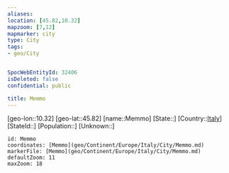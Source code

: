 ```yaml
---
aliases: 
location: [45.82,10.32]
mapzoom: [7,12] 
mapmarker: city 
type: City
tags:
- geo/City


SpocWebEntityId: 32406
isDeleted: false
confidential: public

title: Memmo
---
```

[geo-lon::10.32]
[geo-lat::45.82]
[name::Memmo]
[State::]
[Country::[Italy](geo/Continent/Europe/Italy.md)]
[StateId::]
[Population::]
[Unknown::]


```leaflet
id: Memmo
coordinates: [Memmo](geo/Continent/Europe/Italy/City/Memmo.md)
markerFile: [Memmo](geo/Continent/Europe/Italy/City/Memmo.md)
defaultZoom: 11 
maxZoom: 18
```


